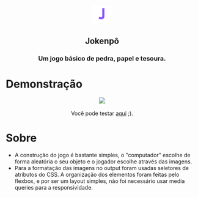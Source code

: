 <p align="center">
<img src="./imgs-read/logo.png" width="50">
</p>

<div align="center">
<h2>Jokenpô</h2>
<h3>Um jogo básico de pedra, papel e tesoura.</h3>
</div>

# Demonstração
<p align="center">
<img src="#">
</p>

<p align="center">Você pode testar <a href="https://bcaua321.github.io/jokenpo/" >aqui</a> ;).</p>


# Sobre
- A construção do jogo é bastante simples, o "computador" escolhe de forma aleatória o seu objeto e o jogador escolhe através das imagens. 
- Para a formatação das imagens no output foram usadas seletores de atributos do CSS. A organização dos elementos foram feitas pelo flexbox, e por ser um layout simples, não foi necessário usar media queries para a responsividade.